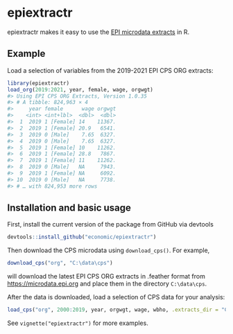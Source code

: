 
<!-- README.md is generated from README.Rmd. Please edit that file -->

# epiextractr

<!-- badges: start -->
<!-- badges: end -->

epiextractr makes it easy to use the [EPI microdata
extracts](https://microdata.epi.org/) in R.

## Example

Load a selection of variables from the 2019-2021 EPI CPS ORG extracts:

``` r
library(epiextractr)
load_org(2019:2021, year, female, wage, orgwgt)
#> Using EPI CPS ORG Extracts, Version 1.0.35
#> # A tibble: 824,963 × 4
#>     year female      wage orgwgt
#>    <int> <int+lbl>  <dbl>  <dbl>
#>  1  2019 1 [Female] 14    11367.
#>  2  2019 1 [Female] 20.9   6541.
#>  3  2019 0 [Male]    7.65  6327.
#>  4  2019 0 [Male]    7.65  6327.
#>  5  2019 1 [Female] 10    11262.
#>  6  2019 1 [Female] 28.8   7867.
#>  7  2019 1 [Female] 11    11262.
#>  8  2019 0 [Male]   NA     7943.
#>  9  2019 1 [Female] NA     6092.
#> 10  2019 0 [Male]   NA     7738.
#> # … with 824,953 more rows
```

## Installation and basic usage

First, install the current version of the package from GitHub via
devtools

``` r
devtools::install_github("economic/epiextractr")
```

Then download the CPS microdata using `download_cps()`. For example,

``` r
download_cps("org", "C:\data\cps")
```

will download the latest EPI CPS ORG extracts in .feather format from
<https://microdata.epi.org> and place them in the directory
`C:\data\cps`.

After the data is downloaded, load a selection of CPS data for your
analysis:

``` r
load_cps("org", 2000:2019, year, orgwgt, wage, wbho, .extracts_dir = "C:\data\cps")
```

See `vignette("epiextractr")` for more examples.
